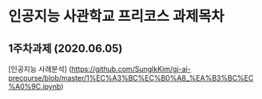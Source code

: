 # 인공지능 사관학교 프리코스 과제목차

## 1주차과제 (2020.06.05)
[인공지능 사례분석] (https://github.com/SungIkKim/gj-ai-precourse/blob/master/1%EC%A3%BC%EC%B0%A8_%EA%B3%BC%EC%A0%9C.ipynb)
